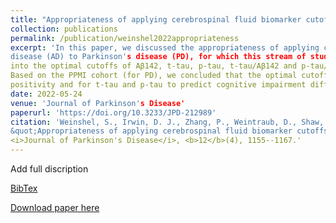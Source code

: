 ```yaml
---
title: "Appropriateness of applying cerebrospinal fluid biomarker cutoffs from Alzheimer’s disease to Parkinson’s disease"
collection: publications
permalink: /publication/weinshel2022appropriateness
excerpt: 'In this paper, we discussed the appropriateness of applying cerebrospinal fluid (CSF) biomarker cutoffs from Alzheimer’s 
disease (AD) to Parkinson's disease (PD), for which this stream of study has not been estensively investigated. Specifically, we looked
into the optimal cutoffs of Aβ142, t-tau, p-tau, t-tau/Aβ142 and p-tau/Aβ142, while PET amyloid imaging was used as the gold standard.
Based on the PPMI cohort (for PD), we concluded that the optimal cutoffs for Aβ142, t-tau/Aβ142, and p-tau/Aβ142 to predict amyloid-PET 
positivity and for t-tau and p-tau to predict cognitive impairment differed significantly from cutoffs derived from AD populations.'
date: 2022-05-24
venue: 'Journal of Parkinson's Disease'
paperurl: 'https://doi.org/10.3233/JPD-212989'
citation: 'Weinshel, S., Irwin, D. J., Zhang, P., Weintraub, D., Shaw, L. M., Siderowf, A. and Xie, S. X. (2022). 
&quot;Appropriateness of applying cerebrospinal fluid biomarker cutoffs from Alzheimer's disease to Parkinson's disease.&quot; 
<i>Journal of Parkinson's Disease</i>, <b>12</b>(4), 1155--1167.'
---
```

Add full discription

[BibTex](https://panpanzhang99299.github.io/files/weinshel2022appropriateness.bib)

[Download paper here](https://doi.org/10.3233/JPD-212989)
